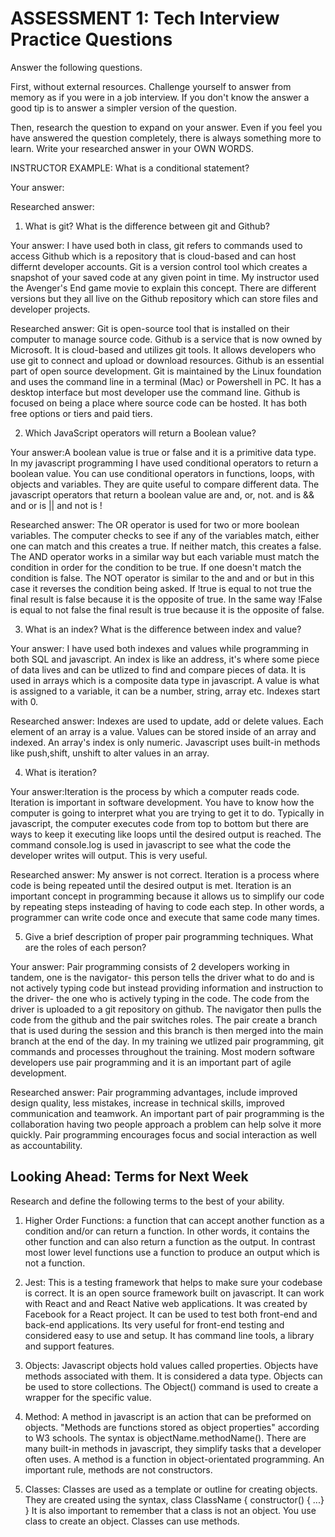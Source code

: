 # ASSESSMENT 1: Tech Interview Practice Questions
Answer the following questions.

First, without external resources. Challenge yourself to answer from memory as if you were in a job interview. If you don't know the answer a good tip is to answer a simpler version of the question.

Then, research the question to expand on your answer. Even if you feel you have answered the question completely, there is always something more to learn. Write your researched answer in your OWN WORDS.

INSTRUCTOR EXAMPLE: What is a conditional statement?

  Your answer:

  Researched answer:



1. What is git? What is the difference between git and Github?

  Your answer: I have used both in class, git refers to commands used to access Github which is a repository that is cloud-based and can host differnt developer accounts. Git is a version control tool which creates a snapshot of your saved code at any given point in time. My instructor used the Avenger's End game movie to explain this concept. There are different versions but they all live on the Github repository which can store files and developer projects. 

  Researched answer:
Git is open-source tool that is installed on their computer to manage source code. Github is a service that is now owned by Microsoft. It is cloud-based and utilizes git tools. It allows developers who use git to connect and upload or download resources. Github is an essential part of open source development. Git is maintained by the Linux foundation and uses the command line in a terminal (Mac) or Powershell in PC. It has a desktop interface but most developer use the command line. Github is focused on being a place where source code can be hosted. It has both free options or tiers and paid tiers.


2. Which JavaScript operators will return a Boolean value?

  Your answer:A boolean value is true or false and it is a primitive data type. In my javascript programming I have used conditional operators to return a boolean value. You can use conditional operators in functions, loops, with objects and variables. They are quite useful to compare different data. The javascript operators that return a boolean value are and, or, not. and is && and or is || and not is !

  Researched answer:
The OR operator is used for two or more boolean variables. The computer checks to see if any of the variables match, either one can match and this creates a true. If neither match, this creates a false. The AND operator works in a similar way but each variable must match the condition in order for the condition to be true. If one doesn't match the condition is false. The NOT operator is similar to the and and or but in this case it reverses the condition being asked. If !true is equal to not true the final result is false because it is the opposite of true. In the same way !False is equal to not false the final result is true because it is the opposite of false.


3. What is an index? What is the difference between index and value?

  Your answer: I have used both indexes and values while programming in both SQL and javascript. An index is like an address, it's where some piece of data lives and can be utlized to find and compare pieces of data. It is used in arrays which is a composite data type in javascript. A value is what is assigned to a variable, it can be a number, string, array etc. Indexes start with 0. 

  Researched answer: Indexes are used to update, add or delete values. Each element of an array is a value. Values can be stored inside of an array and indexed. An array's index is only numeric. Javascript uses built-in methods like push,shift, unshift to alter values in an array. 



4. What is iteration?

  Your answer:Iteration is the process by which a computer reads code. Iteration is important in software development. You have to know how the computer is going to interpret what you are trying to get it to do. Typically in javascript, the computer executes code from top to bottom but there are ways to keep it executing like loops until the desired output is reached. The command console.log is used in javascript to see what the code the developer writes will output. This is very useful. 

  Researched answer: My answer is not correct. Iteration is a process where code is being repeated until the desired output is met. Iteration is an important concept in programming because it allows us to simplify our code by repeating steps insteading of having to code each step. In other words, a programmer can write code once and execute that same code many times.



5. Give a brief description of proper pair programming techniques. What are the roles of each person?

  Your answer: Pair programming consists of 2 developers working in tandem, one is the navigator- this person tells the driver what to do and is not actively typing code but instead providing information and instruction to the driver- the one who is actively typing in the code.  The code from the driver is uploaded to a git repository on github. The navigator then pulls the code from the github and the pair switches roles. The pair create a branch that is used during the session and this branch is then merged into the main branch at the end of the day. In my training we utlized pair programming, git commands and processes throughout the training. Most modern software developers use pair programming and it is an important part of agile development.

  Researched answer: Pair programming advantages, include improved design quality, less mistakes, increase in technical skills, improved communication and teamwork. An important part of pair programming is the collaboration having two people approach a problem can help solve it more quickly. Pair programming encourages focus and social interaction as well as accountability. 



## Looking Ahead: Terms for Next Week

Research and define the following terms to the best of your ability.

1. Higher Order Functions: a function that can accept another function as a condition and/or can return a function. In other words, it contains the other function and can also return a function as the output. In contrast most lower level functions use a function to produce an output which is not a function.

2. Jest: This is a testing framework that helps to make sure your codebase is correct. It is an open source framework built on javascript. It can work with React and and React Native web applications. It was created by Facebook for a React project. It can be used to test both front-end and back-end applications. Its very useful for front-end testing  and considered easy to use and setup. It has command line tools, a library and support features.

3. Objects: Javascript objects hold values called properties. Objects have methods associated with them. It is considered a data type. Objects can be used to store collections. The Object() command is used to create a wrapper for the specific value. 

4. Method: A method in javascript is an action that can be preformed on objects. "Methods are functions stored as object properties" according to W3 schools. The syntax is objectName.methodName(). There are many built-in methods in javascript, they simplify tasks that a developer often uses. A method is a function in object-orientated programming. An important rule, methods are not constructors.

5. Classes: Classes are used as a template or outline for creating objects. They are created using the syntax, class ClassName {
  constructor() { ...}
}
It is also important to remember that a class is not an object. You use class to create an object. Classes can use methods.
